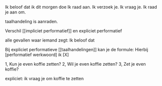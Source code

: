 Ik beloof dat ik dit morgen doe
Ik raad aan.
Ik verzoek je.
Ik vraag je.
Ik raad je aan om.

taalhandeling is aanraden.

Verschil [[impliciet performatief]] en expliciet performatief 

alle gevallen waar iemand zegt: Ik beloof dat 


Bij expliciet performatieve [[taalhandelingen]] kan je de formule: Hierbij [performatief werkwoord] ik [X]


1, Kun je even koffie zetten? 
2, Wil je even koffie zetten? 
3, Zet je even koffie?

expliciet: ik vraag je om koffie te zetten



